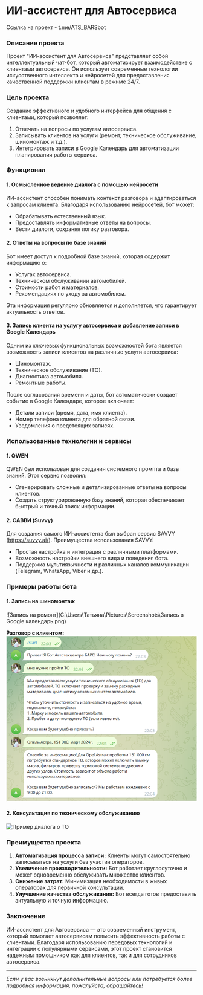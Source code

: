 # ИИ-ассистент для Автосервиса
Ссылка на проект - t.me/ATS_BARSbot

### Описание проекта

Проект "ИИ-ассистент для Автосервиса" представляет собой интеллектуальный чат-бот, который автоматизирует взаимодействие с клиентами автосервиса. Он использует современные технологии искусственного интеллекта и нейросетей для предоставления качественной поддержки клиентам в режиме 24/7.

### Цель проекта
Создание эффективного и удобного интерфейса для общения с клиентами, который позволяет:
1. Отвечать на вопросы по услугам автосервиса.
2. Записывать клиентов на услуги (ремонт, техническое обслуживание, шиномонтаж и т.д.).
3. Интегрировать записи в Google Календарь для автоматизации планирования работы сервиса.

### Функционал

#### 1. Осмысленное ведение диалога с помощью нейросети
ИИ-ассистент способен понимать контекст разговора и адаптироваться к запросам клиента. Благодаря использованию нейросетей, бот может:
- Обрабатывать естественный язык.
- Предоставлять информативные ответы на вопросы.
- Вести диалоги, сохраняя логику разговора.

#### 2. Ответы на вопросы по базе знаний
Бот имеет доступ к подробной базе знаний, которая содержит информацию о:
- Услугах автосервиса.
- Техническом обслуживании автомобилей.
- Стоимости работ и материалов.
- Рекомендациях по уходу за автомобилем.

Эта информация регулярно обновляется и дополняется, что гарантирует актуальность ответов.

#### 3. Запись клиента на услугу автосервиса и добавление записи в Google Календарь
Одним из ключевых функциональных возможностей бота является возможность записи клиентов на различные услуги автосервиса:
- Шиномонтаж.
- Техническое обслуживание (ТО).
- Диагностика автомобиля.
- Ремонтные работы.

После согласования времени и даты, бот автоматически создает событие в Google Календаре, которое включает:
- Детали записи (время, дата, имя клиента).
- Номер телефона клиента для обратной связи.
- Уведомления о предстоящих записях.

### Использованные технологии и сервисы

#### 1. QWEN
QWEN был использован для создания системного промпта и базы знаний. Этот сервис позволил:
- Сгенерировать сложные и детализированные ответы на вопросы клиентов.
- Создать структурированную базу знаний, которая обеспечивает быстрый и точный поиск информации.

#### 2. САВВИ (Suvvy)
Для создания самого ИИ-ассистента был выбран сервис SAVVY (https://suvvy.ai/). Преимущества использования SAVVY:
- Простая настройка и интеграция с различными платформами.
- Возможность настройки внешнего вида и поведения бота.
- Поддержка мультиязычности и различных каналов коммуникации (Telegram, WhatsApp, Viber и др.).

### Примеры работы бота

#### 1. Запись на шиномонтаж
![Запись на ремонт](C:\Users\Татьяна\Pictures\Screenshots\Запись в Google календарь.png)

**Разговор с клиентом:**
![Пример диалога о шиномонтаже](https://github.com/TatyanaBtt/ai_assistant/blob/main/%D0%A0%D0%B0%D0%B7%D0%B2%D0%B5%D1%80%D0%BD%D1%83%D1%82%D1%8B%D0%B9%20%D0%B4%D0%B8%D0%B0%D0%BB%D0%BE%D0%B3.png?raw=true)

#### 2. Консультация по техническому обслуживанию
![Пример диалога о ТО](attachment:dialog_to.png)

### Преимущества проекта
1. **Автоматизация процесса записи:** Клиенты могут самостоятельно записываться на услуги без участия операторов.
2. **Увеличение производительности:** Бот работает круглосуточно и может одновременно обслуживать множество клиентов.
3. **Снижение затрат:** Минимизация необходимости в живых операторах для первичной консультации.
4. **Улучшение качества обслуживания:** Бот всегда готов предоставить актуальную и точную информацию.

### Заключение
ИИ-ассистент для Автосервиса — это современный инструмент, который помогает автосервисам повысить эффективность работы с клиентами. Благодаря использованию передовых технологий и интеграции с популярными сервисами, этот проект становится надежным помощником как для клиентов, так и для сотрудников автосервиса.

---

*Если у вас возникнут дополнительные вопросы или потребуется более подробная информация, пожалуйста, обращайтесь!*
